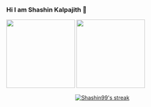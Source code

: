 ### Hi I am Shashin Kalpajith 👋


<!--
**Shashin99/Shashin99** is a ✨ _special_ ✨ repository because its `README.md` (this file) appears on your GitHub profile.

Here are some ideas to get you started:

- 🔭 I’m currently working on ...
- 🌱 I’m currently learning ...
- 👯 I’m looking to collaborate on ...
- 🤔 I’m looking for help with ...
- 💬 Ask me about ...
- 📫 How to reach me: ...
- 😄 Pronouns: ...
- ⚡ Fun fact: ...
-->

<p float="left">
<img height="180em" src="https://github-readme-stats-git-masterrstaa-rickstaa.vercel.app/api?username=Shashin99&show_icons=true&hide_border=true&&count_private=true&include_all_commits=true" /> 
<img height="180em" src="https://github-readme-stats-git-masterrstaa-rickstaa.vercel.app/api/top-langs/?username=Shashin99&show_icons=true&hide_border=false&layout=compact&langs_count=8"/>
</p>


<p align="center">
    <a href="https://github.com/Shashin99/github-readme-streak-stats">
        <img title="🔥 Get streak stats for your profile at git.io/streak-stats" alt="Shashin99's streak" src="https://github-readme-streak-stats.herokuapp.com/?user=Shashin99&theme=black-ice&hide_border=true&stroke=0000&background=060A0CD0"/>
    </a>
 </p>

